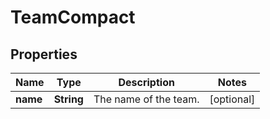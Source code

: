 # TeamCompact

## Properties
Name | Type | Description | Notes
------------ | ------------- | ------------- | -------------
**name** | **String** | The name of the team. |  [optional]
